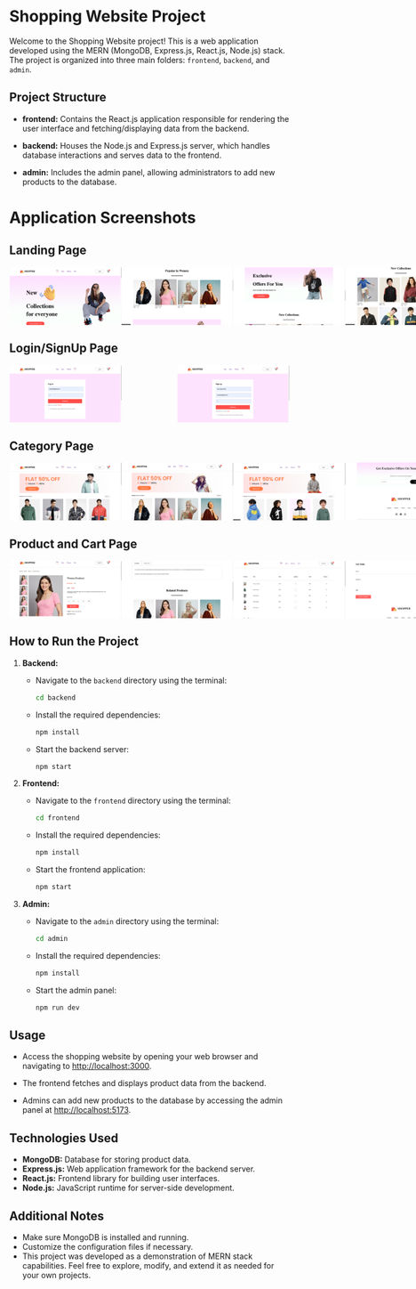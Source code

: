 # Shopping Website Project

Welcome to the Shopping Website project! This is a web application developed using the MERN (MongoDB, Express.js, React.js, Node.js) stack. The project is organized into three main folders: `frontend`, `backend`, and `admin`.

## Project Structure

- **frontend:** Contains the React.js application responsible for rendering the user interface and fetching/displaying data from the backend.

- **backend:** Houses the Node.js and Express.js server, which handles database interactions and serves data to the frontend.

- **admin:** Includes the admin panel, allowing administrators to add new products to the database.

# Application Screenshots
## Landing Page

<div style="display: flex; justify-content: space-between;">
  <img src="./Screenshots/LandingPage1.png" alt="LandingPage1" style="width: 40%;"/>
  <img src="./Screenshots/LandingPage2.png" alt="LandingPage2" style="width: 40%;"/>
  <img src="./Screenshots/LandingPage3.png" alt="LandingPage3" style="width: 40%;"/>
  <img src="./Screenshots/LandingPage4.png" alt="LandingPage4" style="width: 40%;"/>
</div>

## Login/SignUp Page

<div style="display: flex; justify-content: space-between;">
  <img src="./Screenshots/Login.png" alt="Login" style="width: 40%;"/>
  <img src="./Screenshots/Signup.png" alt="Signup" style="width: 40%;"/>
</div>

## Category Page

<div style="display: flex; justify-content: space-between;">
  <img src="./Screenshots/ManPage.png" alt="ManPage" style="width: 40%;"/>
  <img src="./Screenshots/WomenPage.png" alt="WomenPage" style="width: 40%;"/>
  <img src="./Screenshots/KidPage.png" alt="KidPage" style="width: 40%;"/>
  <img src="./Screenshots/Footer.png" alt="Footer" style="width: 40%;"/>
</div>

## Product and Cart Page

<div style="display: flex; justify-content: space-between;">
  <img src="./Screenshots/Product.png" alt="Product" style="width: 40%;"/>
  <img src="./Screenshots/Product2.png" alt="Product2" style="width: 40%;"/>
  <img src="./Screenshots/Cart1.png" alt="Cart1" style="width: 40%;"/>
  <img src="./Screenshots/Cart2.png" alt="Cart2" style="width: 40%;"/>
   
</div>

## How to Run the Project

1. **Backend:**
   - Navigate to the `backend` directory using the terminal:
     ```bash
     cd backend
     ```
   - Install the required dependencies:
     ```bash
     npm install
     ```
   - Start the backend server:
     ```bash
     npm start
     ```

2. **Frontend:**
   - Navigate to the `frontend` directory using the terminal:
     ```bash
     cd frontend
     ```
   - Install the required dependencies:
     ```bash
     npm install
     ```
   - Start the frontend application:
     ```bash
     npm start
     ```


3. **Admin:**
   - Navigate to the `admin` directory using the terminal:
     ```bash
     cd admin
     ```
   - Install the required dependencies:
     ```bash
     npm install
     ```
   - Start the admin panel:
     ```bash
     npm run dev
     ```

## Usage

- Access the shopping website by opening your web browser and navigating to [http://localhost:3000](http://localhost:3000).

- The frontend fetches and displays product data from the backend.

- Admins can add new products to the database by accessing the admin panel at [http://localhost:5173](http://localhost:5173).

## Technologies Used

- **MongoDB:** Database for storing product data.
- **Express.js:** Web application framework for the backend server.
- **React.js:** Frontend library for building user interfaces.
- **Node.js:** JavaScript runtime for server-side development.

## Additional Notes

- Make sure MongoDB is installed and running.
- Customize the configuration files if necessary.
- This project was developed as a demonstration of MERN stack capabilities. Feel free to explore, modify, and extend it as needed for your own projects.
